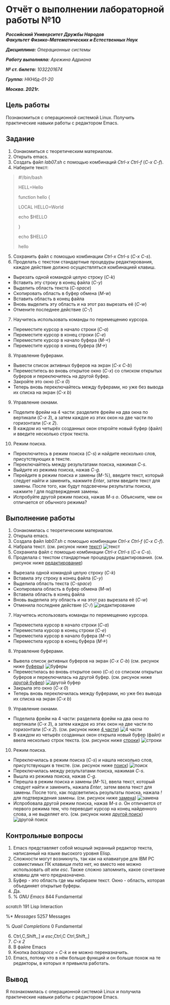 # Отчёт о выполнении лабораторной работы №10

***Российский Университет Дружбы Народов***  
***Факультет Физико-Математических и Естественных Наук***

***Дисциплина:*** *Операционные системы*

***Работу выполняла:*** *Арежина Адриана*

***№ ст. билета:*** *1032201674*

***Группа:*** *НКНбд-01-20*

***Москва. 2021г.***

## Цель работы

Познакомиться с операционной системой Linux. Получить практические навыки работы с редактором Emacs.

## Задание

1. Ознакомиться с теоретическим материалом.
2. Открыть emacs.
3. Создать файл *lab07.sh* с помощью комбинаций *Ctrl-x Ctrl-f* (*C-x C-f*).
4. Наберите текст:
>#!/bin/bash
>
>HELL=Hello
>
>function hello {
>
>   LOCAL HELLO=World
>
>   echo $HELLO
>
>}
>
>echo $HELLO
>
>hello
5. Сохранить файл с помощью комбинации *Ctrl-x Ctrl-s* (*C-x C-s*).
6. Проделать с текстом стандартные процедуры редактирования, каждое действие должно осуществляться комбинацией клавиш.
- Вырезать одной командой целую строку (*C-k*)
- Вставить эту строку в конец файла (*C-y*)
- Выделить область текста (*C-space*)
- Скопировать область в буфер обмена (*M-w*)
- Вставить область в конец файла
- Вновь выделить эту область и на этот раз вырезать её (*C-w*)
- Отмените последнее действие (*C-/*)
7. Научитесь использовать команды по перемещению курсора.
- Переместите курсор в начало строки (*C-a*)
- Переместите курсор в конец строки (*C-e*)
- Переместите курсор в начало буфера (*M-<*)
- Переместите курсор в конец буфера (*M->*)
8. Управление буферами.
- Вывести список активных буферов на экран (*C-x C-b*)
- Переместитесь во вновь открытое окно (*C-x*) со списком открытых буферов и переключитесь на другой буфер.
- Закройте это окно (*C-x 0*)
- Теперь вновь переключайтесь между буферами, но уже без вывода их списка на экран (*C-x b*)
9. Управление окнами.
- Поделите фрейм на 4 части: разделите фрейм на два окна по вертикали (*C-x 3*), а затем каждое из этих окон на две части по горизонтали (*C-x 2*).
- В каждом из четырёх созданных окон откройте новый буфер (файл) и введите несколько строк текста.
10. Режим поиска.
- Переключитесь в режим поиска (*C-s*) и найдите несколько слов, присутствующих в тексте.
- Переключайтесь между результатами поиска, нажимая *C-s*.
- Выйдите из режима поиска, нажав *C-g*.
- Перейдите в режим поиска и замены (*M-%*), введите текст, который следует найти и заменить, нажмите *Enter*, затем введите текст для замены. После того, как будут подсвечены результаты поиска, нажмите *!* для подтверждения замены.
- Испробуйте другой режим поиска, нажав *M-s o*. Объясните, чем он отличается от обычного режима?

## Выполнение работы

1. Ознакомилась с теоретическим материалом.
2. Открыла emacs.
3. Создала файл *lab07.sh* с помощью комбинации *Ctrl-x Ctrl-f* (*C-x C-f*).
4. Набрала текст. (см. рисунок ниже [текст](https://github.com/Adriana-Arezhina/Lab/blob/main/Lab10/pict/2.JPG))
![текст](https://github.com/Adriana-Arezhina/Lab/blob/main/Lab10/pict/2.JPG)
5. Сохранила файл с помощью комбинации *Ctrl-x Ctrl-s* (*C-x C-s*).
6. Проделала с текстом стандартные процедуры редактирования. (см. рисунок ниже [редактирование](https://github.com/Adriana-Arezhina/Lab/blob/main/Lab10/pict/3.JPG))
- Вырезала одной командой целую строку (*C-k*)
- Вставила эту строку в конец файла (*C-y*)
- Выделила область текста (*C-space*)
- Скопировала область в буфер обмена (*M-w*)
- Вставила область в конец файла
- Вновь выделила эту область и на этот раз вырезала её (*C-w*)
- Отменила последнее действие (*C-/*)
![редактирование](https://github.com/Adriana-Arezhina/Lab/blob/main/Lab10/pict/3.JPG)
7. Научитесь использовать команды по перемещению курсора.
- Переместила курсор в начало строки (*C-a*)
- Переместила курсор в конец строки (*C-e*)
- Переместила курсор в начало буфера (*M-<*)
- Переместила курсор в конец буфера (*M->*)
8. Управление буферами.
- Вывела список активных буферов на экран (*C-x C-b*) (см. рисунок ниже [буферы](https://github.com/Adriana-Arezhina/Lab/blob/main/Lab10/pict/4.JPG))
![буферы](https://github.com/Adriana-Arezhina/Lab/blob/main/Lab10/pict/4.JPG)
- Переместилась во вновь открытое окно (*C-x*) со списком открытых буферов и переключилась на другой буфер. (см. рисунок ниже [другой буфер](https://github.com/Adriana-Arezhina/Lab/blob/main/Lab10/pict/5.JPG))
![другой буфер](https://github.com/Adriana-Arezhina/Lab/blob/main/Lab10/pict/5.JPG)
- Закрыла это окно (*C-x 0*)
- Теперь вновь переключилась между буферами, но уже без вывода их списка на экран (*C-x b*)
9. Управление окнами.
- Поделила фрейм на 4 части: разделила фрейм на два окна по вертикали (*C-x 3*), а затем каждое из этих окон на две части по горизонтали (*C-x 2*). (см. рисунок ниже [4 части](https://github.com/Adriana-Arezhina/Lab/blob/main/Lab10/pict/7.JPG))
![4 части](https://github.com/Adriana-Arezhina/Lab/blob/main/Lab10/pict/7.JPG)
- В каждом из четырёх созданных окон открыла новый буфер (файл) и ввела несколько строк текста. (см. рисунок ниже [строки](https://github.com/Adriana-Arezhina/Lab/blob/main/Lab10/pict/8.JPG))
![строки](https://github.com/Adriana-Arezhina/Lab/blob/main/Lab10/pict/8.JPG)
10. Режим поиска.
- Переключилась в режим поиска (*C-s*) и нашла несколько слов, присутствующих в тексте. (см. рисунок ниже [поиск](https://github.com/Adriana-Arezhina/Lab/blob/main/Lab10/pict/9.JPG))
![поиск](https://github.com/Adriana-Arezhina/Lab/blob/main/Lab10/pict/9.JPG)
- Переключилась между результатами поиска, нажимая *C-s*.
- Вышла из режима поиска, нажав *C-g*.
- Перешла в режим поиска и замены (*M-%*), ввела текст, который следует найти и заменить, нажала *Enter*, затем ввела текст для замены. После того, как подсветились результаты поиска, нажала *!* для подтверждения замены. (см. рисунок ниже [замена](https://github.com/Adriana-Arezhina/Lab/blob/main/Lab10/pict/10.JPG))
![замена](https://github.com/Adriana-Arezhina/Lab/blob/main/Lab10/pict/10.JPG)
- Испробовала другой режим поиска, нажав *M-s o*. Он отличается от первого режима тем, что переводит курсор на конец найденного слова, а не выделяет его. (см. рисунок ниже [другой поиск](https://github.com/Adriana-Arezhina/Lab/blob/main/Lab10/pict/11.JPG))
![другой поиск](https://github.com/Adriana-Arezhina/Lab/blob/main/Lab10/pict/11.JPG)

## Контрольные вопросы

1. Emacs представляет собой мощный экранный редактор текста, написанный на языке высокого уровня Elisp.
2. Сложности могут возникнуть, так как на клавиатуре для IBM PC совместимых ПК клавиши *meta* нет, но вместо нее можно использовать *alt* или *esc*. Также сложно запомнить, какое сочетание клавиш для чего предназначено.
3. Буфер - это область где мы набираем текст. Окно - область, которая объединяет открытые буферы.
4. Да.
5. % *GNU Emacs* 844 Fundamental

*scratch* 191 Lisp Interaction

%* *Messages* 5257 Messages

% *Quail Completions* 0 Fundamental

6. Ctrl,C,Shift,\,] и *esc*,Ctrl,C Ctrl,Shift,\,]
7. *C-x 2*
8. В файле Emacs
9. Kнопка *backspace* = *C-k* и ее можно переназначить.
10. Emacs, потому что в нём больше функций и он больше похож на те редакторы, в которых я привыкла работать.

## Вывод

Я познакомилась с операционной системой Linux и получила практические навыки работы с редактором Emacs.